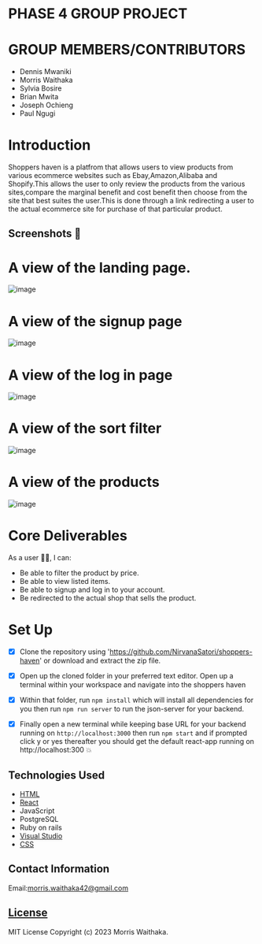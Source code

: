 # PHASE 4 GROUP PROJECT
# GROUP MEMBERS/CONTRIBUTORS
 * Dennis Mwaniki
 * Morris Waithaka
 * Sylvia Bosire
 * Brian Mwita 
 * Joseph Ochieng
 * Paul Ngugi

# Introduction 
Shoppers haven is a platfrom that allows users to view products from various ecommerce websites such as Ebay,Amazon,Alibaba and Shopify.This allows the user to only review the products from the various sites,compare the marginal benefit and cost benefit then choose from the site that best suites the user.This is done through a link redirecting a user to the actual ecommerce site for purchase of that particular product.
## Screenshots 📸
# A view of the landing page.
![image](https://user-images.githubusercontent.com/117803357/235507797-1c7999dd-1465-4aff-81da-5414abac2a36.png)
# A view of the signup page
![image](https://user-images.githubusercontent.com/117803357/235502027-04f251ba-43b1-4457-98c4-56d967b63601.png)
# A view of the log in page
![image](https://user-images.githubusercontent.com/117803357/235502316-30009645-5dcc-4c88-a85a-50aa4e470fa0.png)
# A view of the sort filter 

![image](https://user-images.githubusercontent.com/117803357/235507435-5662a68a-5997-4802-9e44-28ed46216271.png)
# A view of the products
![image](https://user-images.githubusercontent.com/117803357/235507020-01c41f3d-126b-47f6-bc02-8c6129ceab16.png)


# Core Deliverables
As a user 👨‍💻, I can:
* Be able to filter the product by price.
* Be able to view listed items.
* Be able to signup and log in to your account.
* Be redirected to the actual shop that sells the product.

# Set Up
- [x] Clone the repository using 'https://github.com/NirvanaSatori/shoppers-haven' or download and extract the zip file.
- [x] Open up the cloned folder in your preferred text editor. Open up a terminal within your workspace and navigate into the shoppers haven
- [x] Within that folder, run `npm install` which will install all dependencies for you then run `npm run server` to run the json-server for your backend.
- [x] Finally open a new terminal while keeping base URL for your backend running on `http://localhost:3000` then run `npm start` and if prompted click y or yes thereafter you should get the default react-app running on http://localhost:300 :boom:


## Technologies Used
   * [HTML](https://html.com/)
   * [React](https://reactjs.org/)
   * JavaScript
   * PostgreSQL
   * Ruby on rails
   * [Visual Studio ](https://code.visualstudio.com/download)
   * [CSS](http://css.com/)
   
  


## Contact Information
   Email:morris.waithaka42@gmail.com

## [License](LICENSE)
   
MIT License
Copyright (c) 2023 Morris Waithaka.
